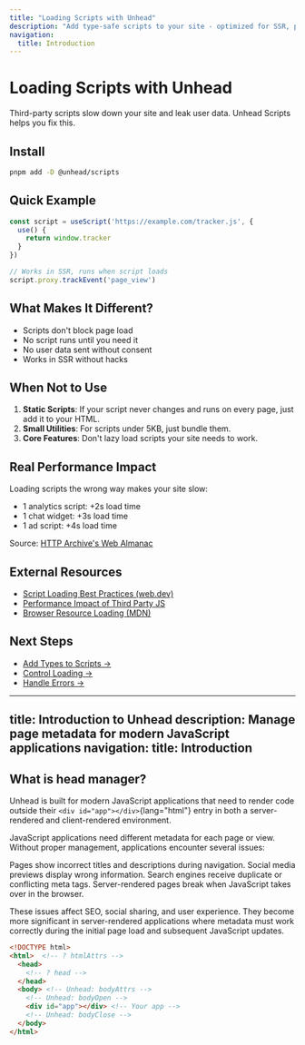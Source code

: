 ```yaml
---
title: "Loading Scripts with Unhead"
description: "Add type-safe scripts to your site - optimized for SSR, privacy and performance"
navigation:
  title: Introduction
---
```


# Loading Scripts with Unhead

Third-party scripts slow down your site and leak user data. Unhead Scripts helps you fix this.

## Install

```bash
pnpm add -D @unhead/scripts
```

## Quick Example

```ts
const script = useScript('https://example.com/tracker.js', {
  use() {
    return window.tracker
  }
})

// Works in SSR, runs when script loads
script.proxy.trackEvent('page_view')
```

## What Makes It Different?

- Scripts don't block page load
- No script runs until you need it
- No user data sent without consent
- Works in SSR without hacks

## When Not to Use

1. **Static Scripts**: If your script never changes and runs on every page, just add it to your HTML.
2. **Small Utilities**: For scripts under 5KB, just bundle them.
3. **Core Features**: Don't lazy load scripts your site needs to work.

## Real Performance Impact

Loading scripts the wrong way makes your site slow:

- 1 analytics script: +2s load time
- 1 chat widget: +3s load time
- 1 ad script: +4s load time

Source: [HTTP Archive's Web Almanac](https://almanac.httparchive.org/en/2023/performance)

## External Resources

- [Script Loading Best Practices (web.dev)](https://web.dev/optimizing-content-efficiency-loading-third-party-javascript/)
- [Performance Impact of Third Party JS](https://www.speedcurve.com/blog/real-cost-of-third-party-javascript/)
- [Browser Resource Loading (MDN)](https://developer.mozilla.org/en-US/docs/Web/Performance/Resource_loading)

## Next Steps

- [Add Types to Scripts →](/unhead/scripts/typed-scripts)
- [Control Loading →](/unhead/scripts/load-triggers)
- [Handle Errors →](/unhead/scripts/load-failures)

---

title: Introduction to Unhead
description: Manage page metadata for modern JavaScript applications
navigation:
title: Introduction
---

## What is head manager?

Unhead is built for modern JavaScript applications that need to render code outside their `<div id="app"></div>`{lang="html"} entry in both a
server-rendered and client-rendered environment.

JavaScript applications need different metadata for each page or view. Without proper management, applications encounter several issues:

Pages show incorrect titles and descriptions during navigation. Social media previews display wrong information. Search engines receive duplicate or conflicting meta tags. Server-rendered pages break when JavaScript takes over in the browser.

These issues affect SEO, social sharing, and user experience. They become more significant in server-rendered applications where metadata must work correctly during the initial page load and subsequent JavaScript updates.

```html
<!DOCTYPE html>
<html>  <!-- ? htmlAttrs -->
  <head>
    <!-- ? head -->
  </head>
  <body> <!-- Unhead: bodyAttrs -->
    <!-- Unhead: bodyOpen -->
    <div id="app"></div> <!-- Your app -->
    <!-- Unhead: bodyClose -->
  </body>
</html>
```
